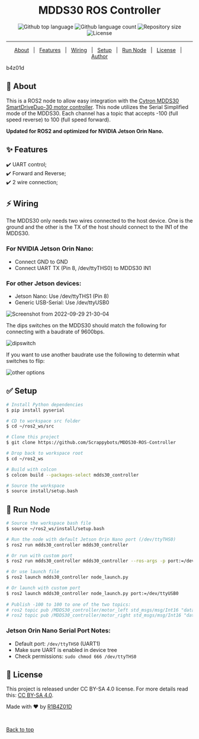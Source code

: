 <h1 align="center">MDDS30 ROS Controller</h1>

<p align="center">
  <img alt="Github top language" src="https://img.shields.io/github/languages/top/r1b4z01d/MDDS30-ROS-Controller?color=56BEB8">

  <img alt="Github language count" src="https://img.shields.io/github/languages/count/r1b4z01d/MDDS30-ROS-Controller?color=56BEB8">

  <img alt="Repository size" src="https://img.shields.io/github/repo-size/r1b4z01d/MDDS30-ROS-Controller?color=56BEB8">

  <img alt="License" src="https://img.shields.io/github/license/r1b4z01d/MDDS30-ROS-Controller?color=56BEB8">

  <!-- <img alt="Github issues" src="https://img.shields.io/github/issues/r1b4z01d/MDDS30-ROS-Controller?color=56BEB8" /> -->

  <!-- <img alt="Github forks" src="https://img.shields.io/github/forks/r1b4z01d/MDDS30-ROS-Controller?color=56BEB8" /> -->

  <!-- <img alt="Github stars" src="https://img.shields.io/github/stars/r1b4z01d/MDDS30-ROS-Controller?color=56BEB8" /> -->
</p>

<hr> 
<p align="center">
  <a href="#dart-about">About</a> &#xa0; | &#xa0; 
  <a href="#sparkles-features">Features</a> &#xa0; | &#xa0;
  <a href="#zap-wiring">Wiring</a> &#xa0; | &#xa0;
  <a href="#white_check_mark-setup">Setup</a> &#xa0; | &#xa0;
  <a href="#checkered_flag-run-node">Run Node</a> &#xa0; | &#xa0;
  <a href="#memo-license">License</a> &#xa0; | &#xa0;
  <a href="https://github.com/r1b4z01d" target="_blank">Author</a>
</p>
b4z01d
<br>

## :dart: About ##

This is a ROS2 node to allow easy integration with the [Cytron MDDS30 SmartDriveDuo-30 motor controller](https://www.cytron.io/p-30amp-7v-35v-smartdrive-dc-motor-driver-2-channels). This node utilizes the Serial Simplified mode of the MDDS30. Each channel has a topic that accepts -100 (full speed reverse) to 100 (full speed forward).

**Updated for ROS2 and optimized for NVIDIA Jetson Orin Nano.**

## :sparkles: Features ##

:heavy_check_mark: UART control;\
:heavy_check_mark: Forward and Reverse;\
:heavy_check_mark: 2 wire connection;

## :zap: Wiring ##
The MDDS30 only needs two wires connected to the host device. One is the ground and the other is the TX of the host should connect to the IN1 of the MDDS30.

### For NVIDIA Jetson Orin Nano:
- Connect GND to GND
- Connect UART TX (Pin 8, /dev/ttyTHS0) to MDDS30 IN1

### For other Jetson devices:
- Jetson Nano: Use /dev/ttyTHS1 (Pin 8)
- Generic USB-Serial: Use /dev/ttyUSB0

![Screenshot from 2022-09-29 21-30-04](https://user-images.githubusercontent.com/3535710/193180211-cb1f48a3-3c1e-4c58-82ff-066d18714961.jpg)


The dips switches on the MDDS30 should match the following for connecting with a baudrate of 9600bps.

![dipswitch](https://user-images.githubusercontent.com/3535710/193176624-9a9f3896-a6ad-4569-9c4d-40d4cf9d798a.png)

If you want to use another baudrate use the following to determin what switches to flip:

![other options](https://user-images.githubusercontent.com/3535710/193176898-bc102955-00d3-41d2-9246-97929ccf0183.png)



## :white_check_mark: Setup ##

```bash
# Install Python dependencies
$ pip install pyserial

# CD to workspace src folder
$ cd ~/ros2_ws/src 

# Clone this project
$ git clone https://github.com/Scrappybots/MDDS30-ROS-Controller

# Drop back to workspace root
$ cd ~/ros2_ws

# Build with colcon
$ colcon build --packages-select mdds30_controller

# Source the workspace
$ source install/setup.bash
```



## :checkered_flag: Run Node ##

```bash
# Source the workspace bash file
$ source ~/ros2_ws/install/setup.bash

# Run the node with default Jetson Orin Nano port (/dev/ttyTHS0)
$ ros2 run mdds30_controller mdds30_controller

# Or run with custom port
$ ros2 run mdds30_controller mdds30_controller --ros-args -p port:=/dev/ttyUSB0

# Or use launch file
$ ros2 launch mdds30_controller node_launch.py

# Or launch with custom port
$ ros2 launch mdds30_controller node_launch.py port:=/dev/ttyUSB0
 
# Publish -100 to 100 to one of the two topics:
# ros2 topic pub /MDDS30_controller/motor_left std_msgs/msg/Int16 "data: 50"
# ros2 topic pub /MDDS30_controller/motor_right std_msgs/msg/Int16 "data: -30"
```

### Jetson Orin Nano Serial Port Notes:
- Default port: `/dev/ttyTHS0` (UART1)
- Make sure UART is enabled in device tree
- Check permissions: `sudo chmod 666 /dev/ttyTHS0`
## :memo: License ##

This project is released under CC BY-SA 4.0 license. For more details read this: [CC BY-SA 4.0](https://creativecommons.org/licenses/by-sa/4.0/).


Made with :heart: by <a href="https://github.com/R1B4Z01D" target="_blank">R1B4Z01D</a>

&#xa0;

<a href="#top">Back to top</a>
